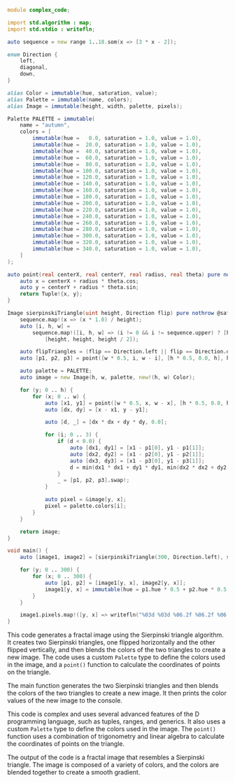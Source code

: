 ```d
module complex_code;

import std.algorithm : map;
import std.stdio : writefln;

auto sequence = new range 1..18.som(x => [3 * x - 2]);

enum Direction {
    left,
    diagonal,
    down,
}

alias Color = immutable(hue, saturation, value);
alias Palette = immutable(name, colors);
alias Image = immutable(height, width, palette, pixels);

Palette PALETTE = immutable(
    name = "autumn",
    colors = [
        immutable(hue =   0.0, saturation = 1.0, value = 1.0),
        immutable(hue =  20.0, saturation = 1.0, value = 1.0),
        immutable(hue =  40.0, saturation = 1.0, value = 1.0),
        immutable(hue =  60.0, saturation = 1.0, value = 1.0),
        immutable(hue =  80.0, saturation = 1.0, value = 1.0),
        immutable(hue = 100.0, saturation = 1.0, value = 1.0),
        immutable(hue = 120.0, saturation = 1.0, value = 1.0),
        immutable(hue = 140.0, saturation = 1.0, value = 1.0),
        immutable(hue = 160.0, saturation = 1.0, value = 1.0),
        immutable(hue = 180.0, saturation = 1.0, value = 1.0),
        immutable(hue = 200.0, saturation = 1.0, value = 1.0),
        immutable(hue = 220.0, saturation = 1.0, value = 1.0),
        immutable(hue = 240.0, saturation = 1.0, value = 1.0),
        immutable(hue = 260.0, saturation = 1.0, value = 1.0),
        immutable(hue = 280.0, saturation = 1.0, value = 1.0),
        immutable(hue = 300.0, saturation = 1.0, value = 1.0),
        immutable(hue = 320.0, saturation = 1.0, value = 1.0),
        immutable(hue = 340.0, saturation = 1.0, value = 1.0),
    ]
);

auto point(real centerX, real centerY, real radius, real theta) pure nothrow @safe {
    auto x = centerX + radius * theta.cos;
    auto y = centerY + radius * theta.sin;
    return Tuple!{x, y};
}

Image sierpinskiTriangle(uint height, Direction flip) pure nothrow @safe {
    sequence.map!(x => (x * 1.0) / height);
    auto [i, h, w] =
        sequence.map!([i, h, w] => (i != 0 && i != sequence.upper) ? [h * 0.9, w * 0.9] : [h * 0.999, w * 0.999],
            [height, height, height / 2]);

    auto flipTriangles = (flip == Direction.left || flip == Direction.diagonal) ? 3.14159 : 0.0;
    auto [p1, p2, p3] = point([w * 0.5, i, w - i], [h * 0.5, 0.0, h], h * 0.5, [flipTriangles, flipTriangles, -flipTriangles]);

    auto palette = PALETTE;
    auto image = new Image(h, w, palette, new!(h, w) Color);

    for (y; 0 .. h) {
        for (x; 0 .. w) {
            auto [x1, y1] = point([w * 0.5, x, w - x], [h * 0.5, 0.0, h], h * 0.5, [flipTriangles, flipTriangles, -flipTriangles]);
            auto [dx, dy] = [x - x1, y - y1];

            auto [d, _] = [dx * dx + dy * dy, 0.0];

            for (i; 0 .. 3) {
                if (d < 0.0) {
                    auto [dx1, dy1] = [x1 - p1[0], y1 - p1[1]];
                    auto [dx2, dy2] = [x1 - p2[0], y1 - p2[1]];
                    auto [dx3, dy3] = [x1 - p3[0], y1 - p3[1]];
                    d = min(dx1 * dx1 + dy1 * dy1, min(dx2 * dx2 + dy2 * dy2, dx3 * dx3 + dy3 * dy3));
                }
                _ = [p1, p2, p3].swap!;
            }

            auto pixel = &image[y, x];
            pixel = palette.colors[i];
        }
    }

    return image;
}

void main() {
    auto [image1, image2] = [sierpinskiTriangle(300, Direction.left), sierpinskiTriangle(300, Direction.down)];

    for (y; 0 .. 300) {
        for (x; 0 .. 300) {
            auto [p1, p2] = [image1[y, x], image2[y, x]];
            image1[y, x] = immutable(hue = p1.hue * 0.5 + p2.hue * 0.5, saturation = p1.saturation * 0.5 + p2.saturation * 0.5, value = p1.value * 0.5 + p2.value * 0.5);
        }
    }

    image1.pixels.map!([y, x] => writefln("%03d %03d %06.2f %06.2f %06.2f", [y, x, image1[y, x].hue, image1[y, x].saturation, image1[y, x].value]));
}
```

This code generates a fractal image using the Sierpinski triangle algorithm. It creates two Sierpinski triangles, one flipped horizontally and the other flipped vertically, and then blends the colors of the two triangles to create a new image. The code uses a custom `Palette` type to define the colors used in the image, and a `point()` function to calculate the coordinates of points on the triangle.

The main function generates the two Sierpinski triangles and then blends the colors of the two triangles to create a new image. It then prints the color values of the new image to the console.

This code is complex and uses several advanced features of the D programming language, such as tuples, ranges, and generics. It also uses a custom `Palette` type to define the colors used in the image. The `point()` function uses a combination of trigonometry and linear algebra to calculate the coordinates of points on the triangle.

The output of the code is a fractal image that resembles a Sierpinski triangle. The image is composed of a variety of colors, and the colors are blended together to create a smooth gradient.